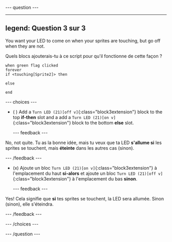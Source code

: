 --- question ---

---
legend: Question 3 sur 3
---

You want your LED to come on when your sprites are touching, but go off when they are not.

Quels blocs ajouterais-tu à ce script pour qu'il fonctionne de cette façon ?

```blocks3
when green flag clicked
forever
if <touching[Sprite2]> then

else

end
```

--- choices ---

- ( ) Add a `Turn LED (21)[off v]`{:class="block3extension"} block to the top **if-then** slot and a add a `Turn LED (21)[on v]`{:class="block3extension"} block to the bottom **else** slot.

  --- feedback ---

No, not quite. Tu as la bonne idée, mais tu veux que ta LED **s'allume si** les sprites se touchent, mais **éteinte** dans les autres cas (sinon).

  --- /feedback ---

- (x) Ajoute un bloc `Turn LED (21)[on v]`{:class="block3extension"} à l'emplacement du haut **si-alors** et ajoute un bloc `Turn LED (21)[off v]`{:class="block3extension"} à l'emplacement du bas **sinon**.

  --- feedback ---

Yes! Cela signifie que **si** tes sprites se touchent, la LED sera allumée. Sinon (sinon), elle s'éteindra.

  --- /feedback ---

--- /choices ---

--- /question ---
